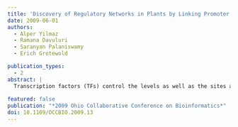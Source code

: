 ```yaml
---
title: 'Discovery of Regulatory Networks in Plants by Linking Promoter and Transcription Factor Databases'
date: 2009-06-01
authors:
  - Alper Yilmaz
  - Ramana Davuluri
  - Saranyan Palaniswamy
  - Erich Grotewold

publication_types: 
  - 2
abstract: |
  Transcription factors (TFs) control the levels as well as the sites and times of expression of a discrete set of target genes by binding to specific cis-regulatory elements in the corresponding promoter regions. They can function as master control switches for the regulation of metabolic pathways, cell differentiation and the cell cycle. Thus, the state of a living cell is the result of regulated transcription of thousands of genes in which TFs are major players. A first step in the discovering the regulatory networks is to establish the organization of cis-elements in promoters and the direct targets of TFs. Towards this goal, our lab has developed two publicly available TF and promoter databases. AGRIS (arabidopsis.med.ohio-state.edu) is dedicated to reveal regulatory networks in Arabidopsis and is currently composed of databases of putative cis-elements (AtcisDB) and TFs (AtTFDB). The regulatory network in Arabidopsis is constructed based on available data by linking cis-regulatory elements and transcription factors, interactions that are visualized by AtRegNet.GRASSIUS (grassius.org) provides regulatory information gathered from computational and experimental sources for the grasses, initially including maize, rice, sorghum and sugarcane. Promoter sequences across these grasses and cis-elements important for gene expression are gathered in GrassPROMDB. GrassTFDB contains information on TFs, their DNA-binding properties and the genes that they have been experimentally demonstrated to bind/regulate. GrassREGNET is the ultimate component of GRASSIUS, currently under development, and will provide a dynamic relationship between the contents of GrassTFDB and GrassPROMDB in the light of experimentally verified interactions, helping visualize spatio-temporal gene regulation and regulatory networks.
  
featured: false
publication: "*2009 Ohio Collaborative Conference on Bioinformatics*"
doi: 10.1109/OCCBIO.2009.13
---
```


